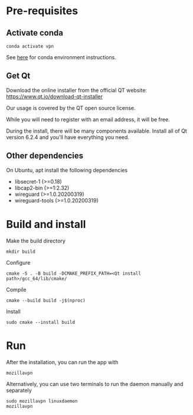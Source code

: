 # Pre-requisites

## Activate conda

`conda activate vpn`

See [here](./index.md#conda) for conda environment instructions.

## Get Qt

Download the online installer from the official QT website: https://www.qt.io/download-qt-installer

Our usage is covered by the QT open source license.

While you will need to register with an email address, it will be free.

During the install, there will be many components available.
Install all of Qt version 6.2.4 and you'll have everything you need.

## Other dependencies

On Ubuntu, apt install the following dependencies

* libsecret-1 (>=0.18)
* libcap2-bin (>=1:2.32)
* wireguard (>=1.0.20200319)
* wireguard-tools (>=1.0.20200319)

# Build and install

Make the build directory

    mkdir build

Configure

    cmake -S . -B build -DCMAKE_PREFIX_PATH=<Qt install path>/gcc_64/lib/cmake/

Compile

    cmake --build build -j$(nproc)

Install

    sudo cmake --install build

# Run

After the installation, you can run the app with

    mozillavpn


Alternatively, you can use two terminals to run the daemon manually and separately

    sudo mozillavpn linuxdaemon
    mozillavpn
